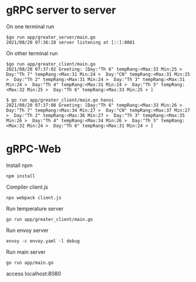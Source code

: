 # gRPC server to server

On one terminal run

```
$go run app/greater_server/main.go 
2021/08/20 07:36:28 server listening at [::]:8081
```

On other terminal run
```
$go run app/greater_client/main.go 
2021/08/20 07:37:02 Greeting: [Day:"Th 6" tempRang:<Max:33 Min:25 >  Day:"Th 7" tempRang:<Max:31 Min:24 >  Day:"CN" tempRang:<Max:31 Min:25 >  Day:"Th 2" tempRang:<Max:31 Min:24 >  Day:"Th 3" tempRang:<Max:31 Min:24 >  Day:"Th 4" tempRang:<Max:31 Min:24 >  Day:"Th 5" tempRang:<Max:32 Min:25 >  Day:"Th 6" tempRang:<Max:33 Min:25 > ]

$ go run app/greater_client/main.go hanoi
2021/08/20 07:37:08 Greeting: [Day:"Th 6" tempRang:<Max:33 Min:26 >  Day:"Th 7" tempRang:<Max:34 Min:27 >  Day:"CN" tempRang:<Max:37 Min:27 >  Day:"Th 2" tempRang:<Max:36 Min:27 >  Day:"Th 3" tempRang:<Max:35 Min:26 >  Day:"Th 4" tempRang:<Max:34 Min:26 >  Day:"Th 5" tempRang:<Max:32 Min:24 >  Day:"Th 6" tempRang:<Max:31 Min:24 > ]
```

# gRPC-Web

Install npm
```
npm install
```

Compiler client.js
```
npx webpack client.js
```

Run temperature server
```
go run app/greater_client/main.go 
```

Run envoy server
```
envoy -c envoy.yaml -l debug
```

Run main server
```
go run app/main.go 
```

access localhost:8080